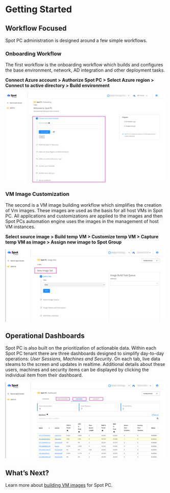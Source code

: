 <meta name="robots" content="noindex">

# Getting Started

## Workflow Focused
Spot PC administration is designed around a few simple workflows.  

### Onboarding Workflow
The first workflow is the onboarding workflow which builds and configures the base environment, network, AD integration and other deployment tasks.

**Connect Azure account > Authorize Spot PC > Select Azure region > Connect to active directory > Build environment**

<a href="https://docs.spot.io/spot-pc/_media/getting-started-01.png" target="_blank"><img src="/spot-pc/_media/getting-started-01.png" alt="Click to Enlarge" width="500"> </a>

### VM Image Customization
The second is a VM image building workflow which simplifies the creation of Vm images.  These images are used as the basis for all host VMs in Spot PC.  All applications and customizations are applied to the images and then Spot PCs automation engine uses the images in the management of host VM instances.

**Select source image > Build temp VM > Customize temp VM > Capture temp VM as image > Assign new image to Spot Group**

<a href="https://docs.spot.io/spot-pc/_media/getting-started-02.png" target="_blank"><img src="/spot-pc/_media/getting-started-02.png" alt="Click to Enlarge" width="500"> </a>

## Operational Dashboards
Spot PC is also built on the prioritization of actionable data. Within each Spot PC tenant there are three dashboards designed to simplify day-to-day operations: _User Sessions, Machines and Security_. On each tab, live data steams to the screen and updates in realtime.  Additional details about these users, machines and security items can be displayed by clicking the individual item from their dashboard.

<a href="https://docs.spot.io/spot-pc/_media/getting-started-03.png" target="_blank"><img src="/spot-pc/_media/getting-started-03.png" alt="Click to Enlarge" width="500"> </a>

## What’s Next?

Learn more about [building VM images](spot-pc/tutorials/create-image) for Spot PC.
